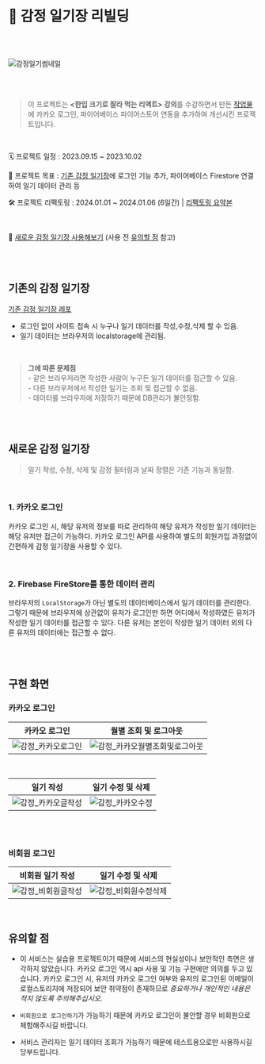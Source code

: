 # 💙 감정 일기장 리빌딩

<br/>
<br/>

![감정일기썸네일](https://github.com/eeeyooon/emotion-diary/assets/102462534/0e62639a-ac12-4033-8fcc-6165f261dbdf)

<br/>
<br/>

> 이 프로젝트는 **<한입 크기로 잘라 먹는 리액트> 강의**를 수강하면서 만든 [작업물](https://github.com/eeeyooon/emotion-diary)에 카카오 로그인, 파이어베이스 파이어스토어 연동을 추가하여 개선시킨 프로젝트입니다.

<br/>

🗓 프로젝트 일정 : 2023.09.15 ~ 2023.10.02

🚀 프로젝트 목표 : [기존 감정 일기장](https://github.com/eeeyooon/emotion-diary)에 로그인 기능 추가, 파이어베이스 Firestore 연결하여 일기 데이터 관리 등

🛠 프로젝트 리팩토링 : 2024.01.01 ~ 2024.01.06 (6일간) | [리팩토링 요약본](https://eeeyooon.notion.site/b4286d82d0e74826a974d4873e7f72b3?pvs=4)

<br/>

💙 [새로운 감정 일기장 사용해보기](eeyooon-emotion-diary.web.app) (사용 전 [유의할 점](https://github.com/eeeyooon/Rebuild-EmotionDiary#%EC%9C%A0%EC%9D%98%ED%95%A0-%EC%A0%90) 참고)

<br/>
<br/>

## 기존의 감정 일기장

[기존 감정 일기장 레포](https://github.com/eeeyooon/emotion-diary)

- 로그인 없이 사이트 접속 시 누구나 일기 데이터를 작성,수정,삭제 할 수 있음.
- 일기 데이터는 브라우저의 localstorage에 관리됨.

<br/>

> **그에 따른 문제점** <br/> - 같은 브라우저라면 작성한 사람이 누구든 일기 데이터를 접근할 수 있음. <br/> - 다른 브라우저에서 작성한 일기는 조회 및 접근할 수 없음. <br/> - 데이터를 브라우저에 저장하기 때문에 DB관리가 불안정함. <br/>

<br/>
<br/>

## 새로운 감정 일기장

> 일기 작성, 수정, 삭제 및 감정 필터링과 날짜 정렬은 기존 기능과 동일함.

<br/>

### 1. 카카오 로그인

카카오 로그인 시, 해당 유저의 정보를 따로 관리하여 해당 유저가 작성한 일기 데이터는 해당 유저만 접근이 가능하다. 카카오 로그인 API를 사용하여 별도의 회원가입 과정없이 간편하게 감정 일기장을 사용할 수 있다.

<br/>

### 2. Firebase FireStore를 통한 데이터 관리

브라우저의 `LocalStorage`가 아닌 별도의 데이터베이스에서 일기 데이터를 관리한다. 그렇기 때문에 브라우저에 상관없이 유저가 로그인만 하면 어디에서 작성하였든 유저가 작성한 일기 데이터를 접근할 수 있다. 다른 유저는 본인이 작성한 일기 데이터 외의 다른 유저의 데이터에는 접근할 수 없다.

<br/>
<br/>

## 구현 화면

### 카카오 로그인

| 카카오 로그인                                                                                                                | 월별 조회 및 로그아웃                                                                                                                    |
| ---------------------------------------------------------------------------------------------------------------------------- | ---------------------------------------------------------------------------------------------------------------------------------------- |
| ![감정_카카오로그인](https://github.com/eeeyooon/Rebuild-EmotionDiary/assets/102462534/7b7cb613-aa5e-489a-9957-85c1ddc9522a) | ![감정_카카오월별조회및로그아웃](https://github.com/eeeyooon/Rebuild-EmotionDiary/assets/102462534/d0cac645-52d4-49ab-9709-65e0865bc12c) |

<br/>

| 일기 작성                                                                                                                    | 일기 수정 및 삭제                                                                                                          |
| ---------------------------------------------------------------------------------------------------------------------------- | -------------------------------------------------------------------------------------------------------------------------- |
| ![감정_카카오글작성](https://github.com/eeeyooon/Rebuild-EmotionDiary/assets/102462534/601f04e1-70a3-4930-8887-759fe7ac037c) | ![감정_카카오수정](https://github.com/eeeyooon/Rebuild-EmotionDiary/assets/102462534/cb837d98-b2a8-428b-8bf8-743ab0997a3e) |

<br/>
<br/>

### 비회원 로그인

| 비회원 일기 작성                                                                                                             | 일기 수정 및 삭제                                                                                                              |
| ---------------------------------------------------------------------------------------------------------------------------- | ------------------------------------------------------------------------------------------------------------------------------ |
| ![감정_비회원글작성](https://github.com/eeeyooon/Rebuild-EmotionDiary/assets/102462534/7f2d7efb-acac-4bea-8bd3-9be4c1f29281) | ![감정_비회원수정삭제](https://github.com/eeeyooon/Rebuild-EmotionDiary/assets/102462534/5688041a-7661-44af-903a-cbde5040b49e) |

<br/>

## 유의할 점

- 이 서비스는 실습용 프로젝트이기 때문에 서비스의 현실성이나 보안적인 측면은 생각하지 않았습니다. 카카오 로그인 역시 api 사용 및 기능 구현에만 의의를 두고 있습니다. 카카오 로그인 시, 유저의 카카오 로그인 여부와 유저의 로그인된 이메일이 로컬스토리지에 저장되어 보안 취약점이 존재하므로 _중요하거나 개인적인 내용은 적지 않도록 주의해주십시오._

- `비회원으로 로그인하기`가 가능하기 때문에 카카오 로그인이 불안할 경우 비회원으로 체험해주시길 바랍니다.

- 서비스 관리자는 일기 데이터 조회가 가능하기 때문에 테스트용으로만 사용하시길 당부드립니다.

<br/>
<br/>
